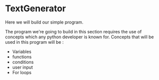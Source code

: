 # TextGenerator
Here we will build our simple program.

The program we're going to build in this section requires the use of concepts which any python developer is known for.
Concepts that will be used in this program will be :

- Variables
- functions
- conditions
- user input
- For loops
